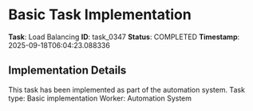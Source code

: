 # Basic Task Implementation

**Task**: Load Balancing
**ID**: task_0347
**Status**: COMPLETED
**Timestamp**: 2025-09-18T06:04:23.088336

## Implementation Details

This task has been implemented as part of the automation system.
Task type: Basic implementation
Worker: Automation System
